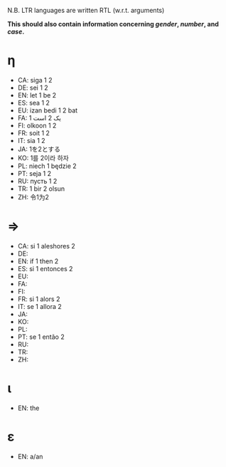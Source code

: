 N.B. LTR languages are written RTL (w.r.t. arguments)

**This should also contain information concerning *gender*, *number*, and *case*.**


# η

- CA: siga 1 2
- DE: sei 1 2
- EN: let 1 be 2
- ES: sea 1 2
- EU: izan bedi 1 2 bat
- FA: 1 یک 2 است
- FI: olkoon 1 2
- FR: soit 1 2
- IT: sia 1 2
- JA: 1を2とする
- KO: 1를 2이라 하자
- PL: niech 1 będzie 2
- PT: seja 1 2
- RU: пусть 1 2
- TR: 1 bir 2 olsun
- ZH: 令1为2


# ⇒

- CA: si 1 aleshores 2
- DE: 
- EN: if 1 then 2
- ES: si 1 entonces 2
- EU: 
- FA: 
- FI: 
- FR: si 1 alors 2
- IT: se 1 allora 2
- JA: 
- KO: 
- PL: 
- PT: se 1 então 2
- RU: 
- TR: 
- ZH: 


# ɩ

- EN: the


# ε

- EN: a/an
